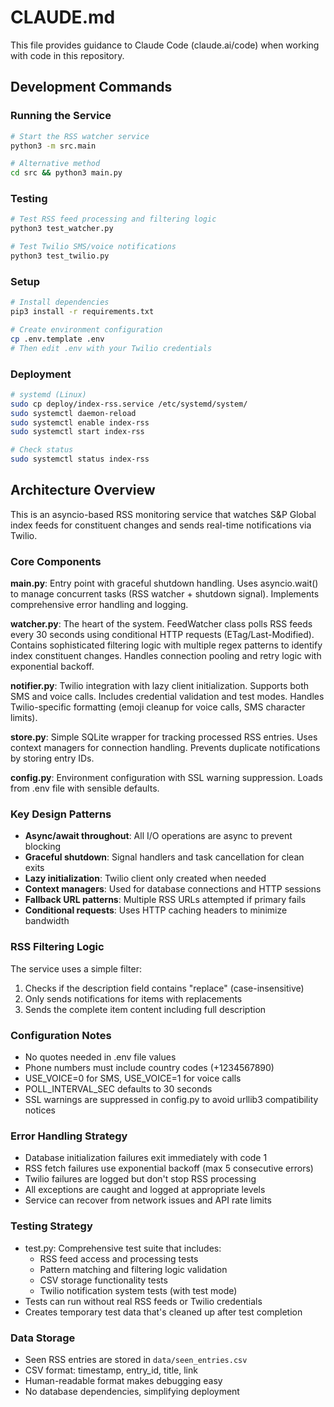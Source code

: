 # CLAUDE.md

This file provides guidance to Claude Code (claude.ai/code) when working with code in this repository.

## Development Commands

### Running the Service
```bash
# Start the RSS watcher service
python3 -m src.main

# Alternative method
cd src && python3 main.py
```

### Testing
```bash
# Test RSS feed processing and filtering logic
python3 test_watcher.py

# Test Twilio SMS/voice notifications
python3 test_twilio.py
```

### Setup
```bash
# Install dependencies
pip3 install -r requirements.txt

# Create environment configuration
cp .env.template .env
# Then edit .env with your Twilio credentials
```

### Deployment
```bash
# systemd (Linux)
sudo cp deploy/index-rss.service /etc/systemd/system/
sudo systemctl daemon-reload
sudo systemctl enable index-rss
sudo systemctl start index-rss

# Check status
sudo systemctl status index-rss
```

## Architecture Overview

This is an asyncio-based RSS monitoring service that watches S&P Global index feeds for constituent changes and sends real-time notifications via Twilio.

### Core Components

**main.py**: Entry point with graceful shutdown handling. Uses asyncio.wait() to manage concurrent tasks (RSS watcher + shutdown signal). Implements comprehensive error handling and logging.

**watcher.py**: The heart of the system. FeedWatcher class polls RSS feeds every 30 seconds using conditional HTTP requests (ETag/Last-Modified). Contains sophisticated filtering logic with multiple regex patterns to identify index constituent changes. Handles connection pooling and retry logic with exponential backoff.

**notifier.py**: Twilio integration with lazy client initialization. Supports both SMS and voice calls. Includes credential validation and test modes. Handles Twilio-specific formatting (emoji cleanup for voice calls, SMS character limits).

**store.py**: Simple SQLite wrapper for tracking processed RSS entries. Uses context managers for connection handling. Prevents duplicate notifications by storing entry IDs.

**config.py**: Environment configuration with SSL warning suppression. Loads from .env file with sensible defaults.

### Key Design Patterns

- **Async/await throughout**: All I/O operations are async to prevent blocking
- **Graceful shutdown**: Signal handlers and task cancellation for clean exits
- **Lazy initialization**: Twilio client only created when needed
- **Context managers**: Used for database connections and HTTP sessions
- **Fallback URL patterns**: Multiple RSS URLs attempted if primary fails
- **Conditional requests**: Uses HTTP caching headers to minimize bandwidth

### RSS Filtering Logic

The service uses a simple filter:
1. Checks if the description field contains "replace" (case-insensitive)
2. Only sends notifications for items with replacements
3. Sends the complete item content including full description

### Configuration Notes

- No quotes needed in .env file values
- Phone numbers must include country codes (+1234567890)
- USE_VOICE=0 for SMS, USE_VOICE=1 for voice calls
- POLL_INTERVAL_SEC defaults to 30 seconds
- SSL warnings are suppressed in config.py to avoid urllib3 compatibility notices

### Error Handling Strategy

- Database initialization failures exit immediately with code 1
- RSS fetch failures use exponential backoff (max 5 consecutive errors)
- Twilio failures are logged but don't stop RSS processing
- All exceptions are caught and logged at appropriate levels
- Service can recover from network issues and API rate limits

### Testing Strategy

- test.py: Comprehensive test suite that includes:
  - RSS feed access and processing tests
  - Pattern matching and filtering logic validation
  - CSV storage functionality tests
  - Twilio notification system tests (with test mode)
- Tests can run without real RSS feeds or Twilio credentials
- Creates temporary test data that's cleaned up after test completion

### Data Storage

- Seen RSS entries are stored in `data/seen_entries.csv`
- CSV format: timestamp, entry_id, title, link
- Human-readable format makes debugging easy
- No database dependencies, simplifying deployment